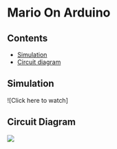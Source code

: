 # Mario On Arduino

## Contents

- [Simulation](#simulation)
- [Circuit diagram](#circuit-diagram)



## Simulation
![Click here to watch]

## Circuit Diagram

![](images/)

